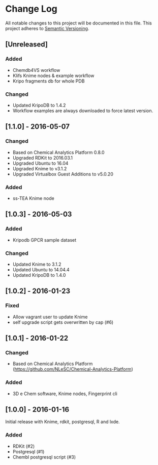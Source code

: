 # Change Log
All notable changes to this project will be documented in this file.
This project adheres to [Semantic Versioning](http://semver.org/).

## [Unreleased]

### Added

* Chemdb4VS workflow
* Klifs Knime nodes & example workflow
* Kripo fragments db for whole PDB

### Changed

* Updated KripoDB to 1.4.2
* Workflow examples are always downloaded to force latest version.

## [1.1.0] - 2016-05-07

### Changed

* Based on Chemical Analytics Platform 0.8.0
* Upgraded RDKit to 2016.03.1
* Upgraded Ubuntu to 16.04
* Upgraded Knime to v3.1.2
* Upgraded Virtualbox Guest Additions to v5.0.20

### Added

* ss-TEA Knime node

## [1.0.3] - 2016-05-03

### Added

* Kripodb GPCR sample dataset

### Changed

* Updated Knime to 3.1.2
* Updated Ubuntu to 14.04.4
* Updated KripoDB to 1.4.0

## [1.0.2] - 2016-01-23

### Fixed

* Allow vagrant user to update Knime
* self upgrade script gets overwritten by cap (#6)

## [1.0.1] - 2016-01-22

### Changed

* Based on Chemical Analytics Platform (https://github.com/NLeSC/Chemical-Analytics-Platform)

### Added

* 3D e Chem software, Knime nodes, Fingerprint cli

## [1.0.0] - 2016-01-16

Initial release with Knime, rdkit, postgresql, R and lxde.

### Added

* RDKit (#2)
* Postgresql (#1)
* Chembl postgresql script (#3)

